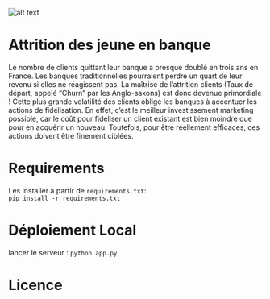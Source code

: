![alt text](https://to/img.png)
# Attrition des jeune en banque
Le nombre de clients quittant leur banque a presque doublé en trois ans en France. Les banques traditionnelles pourraient perdre un quart de leur revenu si elles ne réagissent pas. La maîtrise de l’attrition clients (Taux de départ, appelé “Churn” par les Anglo-saxons) est donc devenue primordiale ! Cette plus grande volatilité des clients oblige les banques à accentuer les actions de fidélisation. En effet, c’est le meilleur investissement marketing possible, car le coût pour fidéliser un client existant est bien moindre que pour en acquérir un nouveau. Toutefois, pour être réellement efficaces, ces actions doivent être finement ciblées.
# Requirements
Les installer à partir de ``requirements.txt``:<br>
``pip install -r requirements.txt``
# Déploiement Local 
lancer le serveur :
``python app.py``
# Licence
